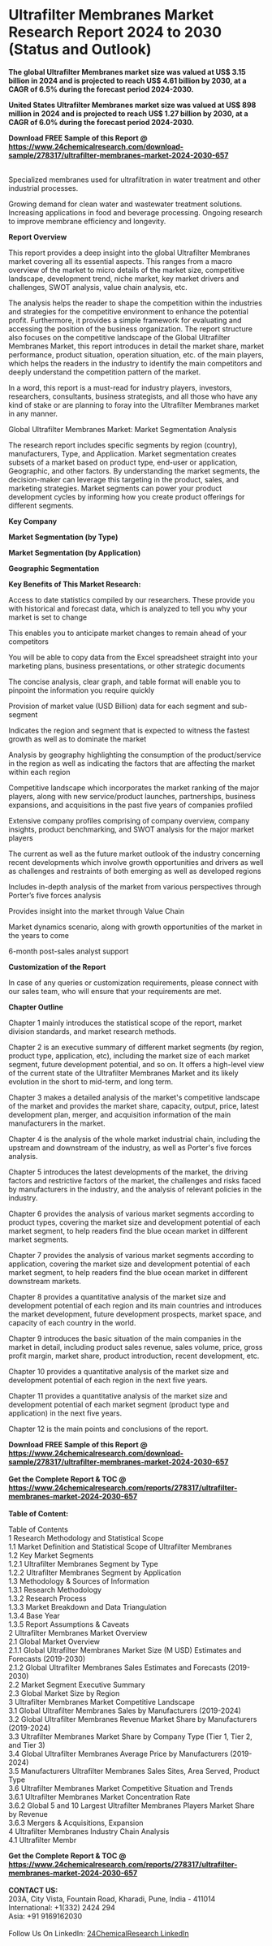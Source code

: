 <h1>Ultrafilter Membranes Market Research Report 2024 to 2030 (Status and Outlook)</h1><p><strong>The global Ultrafilter Membranes market size was valued at US$ 3.15 billion in 2024 and is projected to reach US$ 4.61 billion by 2030, at a CAGR of 6.5% during the forecast period 2024-2030.</strong></p><p>
</p><p><strong>United States Ultrafilter Membranes market size was valued at US$ 898 million in 2024 and is projected to reach US$ 1.27 billion by 2030, at a CAGR of 6.0% during the forecast period 2024-2030.</strong></p><div><b>Download FREE Sample of this Report @ 
            <a href="https://www.24chemicalresearch.com/download-sample/278317/ultrafilter-membranes-market-2024-2030-657">
            https://www.24chemicalresearch.com/download-sample/278317/ultrafilter-membranes-market-2024-2030-657</a></b></div><br><p>
</p><p>
Specialized membranes used for ultrafiltration in water treatment and other industrial processes.</p><p>
</p><p>
Growing demand for clean water and wastewater treatment solutions. Increasing applications in food and beverage processing. Ongoing research to improve membrane efficiency and longevity.</p><p>
</p><p>
<strong>Report Overview</strong></p><p>
</p><p>
This report provides a deep insight into the global Ultrafilter Membranes market covering all its essential aspects. This ranges from a macro overview of the market to micro details of the market size, competitive landscape, development trend, niche market, key market drivers and challenges, SWOT analysis, value chain analysis, etc.</p><p>
The analysis helps the reader to shape the competition within the industries and strategies for the competitive environment to enhance the potential profit. Furthermore, it provides a simple framework for evaluating and accessing the position of the business organization. The report structure also focuses on the competitive landscape of the Global Ultrafilter Membranes Market, this report introduces in detail the market share, market performance, product situation, operation situation, etc. of the main players, which helps the readers in the industry to identify the main competitors and deeply understand the competition pattern of the market.</p><p>
In a word, this report is a must-read for industry players, investors, researchers, consultants, business strategists, and all those who have any kind of stake or are planning to foray into the Ultrafilter Membranes market in any manner.</p><p>
Global Ultrafilter Membranes Market: Market Segmentation Analysis</p><p>
The research report includes specific segments by region (country), manufacturers, Type, and Application. Market segmentation creates subsets of a market based on product type, end-user or application, Geographic, and other factors. By understanding the market segments, the decision-maker can leverage this targeting in the product, sales, and marketing strategies. Market segments can power your product development cycles by informing how you create product offerings for different segments.</p><p>
<strong>Key Company</strong></p><p>
</p><p>
<strong>Market Segmentation (by Type)</strong></p><p>
</p><p>
<strong>Market Segmentation (by Application)</strong></p><p>
</p><p>
<strong>Geographic Segmentation</strong></p><p>
</p><p>
<strong>Key Benefits of This Market Research:</strong></p><p>
</p><p>
Access to date statistics compiled by our researchers. These provide you with historical and forecast data, which is analyzed to tell you why your market is set to change</p><p>
This enables you to anticipate market changes to remain ahead of your competitors</p><p>
You will be able to copy data from the Excel spreadsheet straight into your marketing plans, business presentations, or other strategic documents</p><p>
The concise analysis, clear graph, and table format will enable you to pinpoint the information you require quickly</p><p>
Provision of market value (USD Billion) data for each segment and sub-segment</p><p>
Indicates the region and segment that is expected to witness the fastest growth as well as to dominate the market</p><p>
Analysis by geography highlighting the consumption of the product/service in the region as well as indicating the factors that are affecting the market within each region</p><p>
Competitive landscape which incorporates the market ranking of the major players, along with new service/product launches, partnerships, business expansions, and acquisitions in the past five years of companies profiled</p><p>
Extensive company profiles comprising of company overview, company insights, product benchmarking, and SWOT analysis for the major market players</p><p>
The current as well as the future market outlook of the industry concerning recent developments which involve growth opportunities and drivers as well as challenges and restraints of both emerging as well as developed regions</p><p>
Includes in-depth analysis of the market from various perspectives through Porter’s five forces analysis</p><p>
Provides insight into the market through Value Chain</p><p>
Market dynamics scenario, along with growth opportunities of the market in the years to come</p><p>
6-month post-sales analyst support</p><p>
<strong>Customization of the Report</strong></p><p>
In case of any queries or customization requirements, please connect with our sales team, who will ensure that your requirements are met.</p><p>
<strong>Chapter Outline</strong></p><p>
Chapter 1 mainly introduces the statistical scope of the report, market division standards, and market research methods.</p><p>
</p><p>
Chapter 2 is an executive summary of different market segments (by region, product type, application, etc), including the market size of each market segment, future development potential, and so on. It offers a high-level view of the current state of the Ultrafilter Membranes Market and its likely evolution in the short to mid-term, and long term.</p><p>
</p><p>
Chapter 3 makes a detailed analysis of the market's competitive landscape of the market and provides the market share, capacity, output, price, latest development plan, merger, and acquisition information of the main manufacturers in the market.</p><p>
</p><p>
Chapter 4 is the analysis of the whole market industrial chain, including the upstream and downstream of the industry, as well as Porter's five forces analysis.</p><p>
</p><p>
Chapter 5 introduces the latest developments of the market, the driving factors and restrictive factors of the market, the challenges and risks faced by manufacturers in the industry, and the analysis of relevant policies in the industry.</p><p>
</p><p>
Chapter 6 provides the analysis of various market segments according to product types, covering the market size and development potential of each market segment, to help readers find the blue ocean market in different market segments.</p><p>
</p><p>
Chapter 7 provides the analysis of various market segments according to application, covering the market size and development potential of each market segment, to help readers find the blue ocean market in different downstream markets.</p><p>
</p><p>
Chapter 8 provides a quantitative analysis of the market size and development potential of each region and its main countries and introduces the market development, future development prospects, market space, and capacity of each country in the world.</p><p>
</p><p>
Chapter 9 introduces the basic situation of the main companies in the market in detail, including product sales revenue, sales volume, price, gross profit margin, market share, product introduction, recent development, etc.</p><p>
</p><p>
Chapter 10 provides a quantitative analysis of the market size and development potential of each region in the next five years.</p><p>
</p><p>
Chapter 11 provides a quantitative analysis of the market size and development potential of each market segment (product type and application) in the next five years.</p><p>
</p><p>
Chapter 12 is the main points and conclusions of the report.</p><div><b>Download FREE Sample of this Report @ 
            <a href="https://www.24chemicalresearch.com/download-sample/278317/ultrafilter-membranes-market-2024-2030-657">
            https://www.24chemicalresearch.com/download-sample/278317/ultrafilter-membranes-market-2024-2030-657</a></b></div><br><div><b>Get the Complete Report & TOC @ 
            <a href="https://www.24chemicalresearch.com/reports/278317/ultrafilter-membranes-market-2024-2030-657">
            https://www.24chemicalresearch.com/reports/278317/ultrafilter-membranes-market-2024-2030-657</a></b></div><br>
            <b>Table of Content:</b><p>Table of Contents<br />
1 Research Methodology and Statistical Scope<br />
1.1 Market Definition and Statistical Scope of Ultrafilter Membranes<br />
1.2 Key Market Segments<br />
1.2.1 Ultrafilter Membranes Segment by Type<br />
1.2.2 Ultrafilter Membranes Segment by Application<br />
1.3 Methodology & Sources of Information<br />
1.3.1 Research Methodology<br />
1.3.2 Research Process<br />
1.3.3 Market Breakdown and Data Triangulation<br />
1.3.4 Base Year<br />
1.3.5 Report Assumptions & Caveats<br />
2 Ultrafilter Membranes Market Overview<br />
2.1 Global Market Overview<br />
2.1.1 Global Ultrafilter Membranes Market Size (M USD) Estimates and Forecasts (2019-2030)<br />
2.1.2 Global Ultrafilter Membranes Sales Estimates and Forecasts (2019-2030)<br />
2.2 Market Segment Executive Summary<br />
2.3 Global Market Size by Region<br />
3 Ultrafilter Membranes Market Competitive Landscape<br />
3.1 Global Ultrafilter Membranes Sales by Manufacturers (2019-2024)<br />
3.2 Global Ultrafilter Membranes Revenue Market Share by Manufacturers (2019-2024)<br />
3.3 Ultrafilter Membranes Market Share by Company Type (Tier 1, Tier 2, and Tier 3)<br />
3.4 Global Ultrafilter Membranes Average Price by Manufacturers (2019-2024)<br />
3.5 Manufacturers Ultrafilter Membranes Sales Sites, Area Served, Product Type<br />
3.6 Ultrafilter Membranes Market Competitive Situation and Trends<br />
3.6.1 Ultrafilter Membranes Market Concentration Rate<br />
3.6.2 Global 5 and 10 Largest Ultrafilter Membranes Players Market Share by Revenue<br />
3.6.3 Mergers & Acquisitions, Expansion<br />
4 Ultrafilter Membranes Industry Chain Analysis<br />
4.1 Ultrafilter Membr</p><div><b>Get the Complete Report & TOC @ 
            <a href="https://www.24chemicalresearch.com/reports/278317/ultrafilter-membranes-market-2024-2030-657">
            https://www.24chemicalresearch.com/reports/278317/ultrafilter-membranes-market-2024-2030-657</a></b></div><br><b>CONTACT US:</b><br>
            203A, City Vista, Fountain Road, Kharadi, Pune, India - 411014<br>
            International: +1(332) 2424 294<br>
            Asia: +91 9169162030 <br><br>
            Follow Us On LinkedIn: <a href="https://www.linkedin.com/company/24chemicalresearch/">24ChemicalResearch LinkedIn</a>